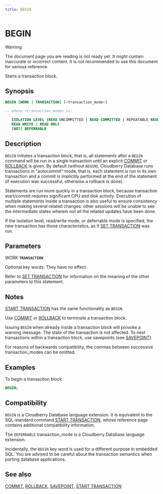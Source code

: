 ```yaml
---
title: BEGIN
---
```


# BEGIN

> [!WARNING]
> The document page you are reading is not ready yet. It might contain inaccurate or incorrect content. It is not recommended to use this document for serious reference.

Starts a transaction block.

## Synopsis

```sql
BEGIN [WORK | TRANSACTION] [<transaction_mode>]

-- where <transaction_mode> is:

   ISOLATION LEVEL {READ UNCOMMITTED | READ COMMITTED | REPEATABLE READ | SERIALIZABLE}
   READ WRITE | READ ONLY
   [NOT] DEFERRABLE
```

## Description

`BEGIN` initiates a transaction block, that is, all statements after a `BEGIN` command will be run in a single transaction until an explicit [COMMIT](/docs/sql-stmts/sql-stmt-commit.md) or [ROLLBACK](/docs/sql-stmts/sql-stmt-rollback.md) is given. By default (without `BEGIN`), Cloudberry Database runs transactions in "autocommit" mode, that is, each statement is run in its own transaction and a commit is implicitly performed at the end of the statement (if execution was successful, otherwise a rollback is done).

Statements are run more quickly in a transaction block, because transaction start/commit requires significant CPU and disk activity. Execution of multiple statements inside a transaction is also useful to ensure consistency when making several related changes: other sessions will be unable to see the intermediate states wherein not all the related updates have been done.

If the isolation level, read/write mode, or deferrable mode is specified, the new transaction has those characteristics, as if [SET TRANSACTION](/docs/sql-stmts/sql-stmt-set-transaction.md) was run.

## Parameters

WORK
**`TRANSACTION`**

Optional key words. They have no effect.

Refer to [SET TRANSACTION](/docs/sql-stmts/sql-stmt-set-transaction.md) for information on the meaning of the other parameters to this statement.

## Notes

[START TRANSACTION](/docs/sql-stmts/sql-stmt-start-transaction.md) has the same functionality as `BEGIN`.

Use [COMMIT](/docs/sql-stmts/sql-stmt-commit.md) or [ROLLBACK](/docs/sql-stmts/sql-stmt-rollback.md) to terminate a transaction block.

Issuing `BEGIN` when already inside a transaction block will provoke a warning message. The state of the transaction is not affected. To nest transactions within a transaction block, use savepoints (see [SAVEPOINT](/docs/sql-stmts/sql-stmt-savepoint.md)).

For reasons of backwards compatibility, the commas between successive transaction_modes can be omitted.

## Examples

To begin a transaction block:

```sql
BEGIN;
```

## Compatibility

`BEGIN` is a Cloudberry Database language extension. It is equivalent to the SQL-standard command [START TRANSACTION](/docs/sql-stmts/sql-stmt-start-transaction.md), whose reference page contains additional compatibility information.

The `DEFERRABLE` transaction_mode is a Cloudberry Database language extension.

Incidentally, the `BEGIN` key word is used for a different purpose in embedded SQL. You are advised to be careful about the transaction semantics when porting database applications.

## See also

[COMMIT](/docs/sql-stmts/sql-stmt-commit.md), [ROLLBACK](/docs/sql-stmts/sql-stmt-rollback.md), [SAVEPOINT](/docs/sql-stmts/sql-stmt-savepoint.md), [START TRANSACTION](/docs/sql-stmts/sql-stmt-start-transaction.md)

